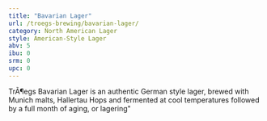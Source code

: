 ```yaml
---
title: "Bavarian Lager"
url: /troegs-brewing/bavarian-lager/
category: North American Lager
style: American-Style Lager
abv: 5
ibu: 0
srm: 0
upc: 0
---
```

TrÃ¶egs Bavarian Lager is an authentic German style lager, brewed with Munich malts, Hallertau Hops and fermented at cool temperatures followed by a full month of aging, or lagering"
